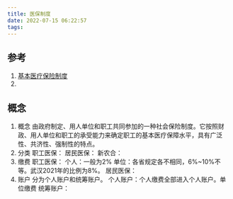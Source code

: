 ```yaml
---
title: 医保制度
date: 2022-07-15 06:22:57
tags:
---
```

## 参考
1. [基本医疗保险制度](https://baike.baidu.com/item/%E5%9F%BA%E6%9C%AC%E5%8C%BB%E7%96%97%E4%BF%9D%E9%99%A9%E5%88%B6%E5%BA%A6/2490244?fr=aladdin)
2. 
## 概念
1. 概念
由政府制定、用人单位和职工共同参加的一种社会保险制度。它按照财政、用人单位和职工的承受能力来确定职工的基本医疗保障水平，具有广泛性、共济性、强制性的特点。
2. 分类
职工医保：
居民医保：
新农合：
3. 缴费
职工医保：
个人：一般为2%
单位：各省规定各不相同，6%~10%不等。武汉2021年的比例为8%。
居民医保：
4. 账户
分为个人账户和统筹账户。
个人账户：个人缴费全部进入个人账户。单位缴费
统筹账户：
